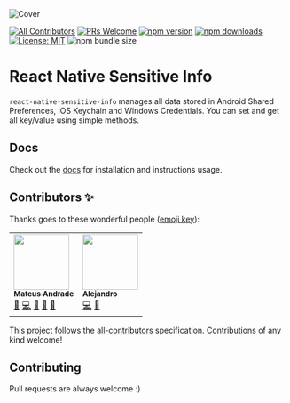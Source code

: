 <img alt="Cover" src="./cover.png" />

[![All Contributors](https://img.shields.io/badge/all_contributors-1-orange.svg?style=flat-square)](#contributors-)
[![PRs Welcome](https://img.shields.io/badge/PRs-welcome-brightgreen.svg?style=flat-square)](http://makeapullrequest.com)
[![npm version](https://badge.fury.io/js/react-native-sensitive-info.svg)](https://badge.fury.io/js/react-native-sensitive-info)
[![npm downloads](https://img.shields.io/npm/dm/react-native-sensitive-info)](https://img.shields.io/npm/dm/react-native-sensitive-info)
[![License: MIT](https://img.shields.io/badge/License-MIT-yellow.svg)](https://opensource.org/licenses/MIT)
![npm bundle size](https://img.shields.io/bundlephobia/min/react-native-sensitive-info)

# React Native Sensitive Info

`react-native-sensitive-info` manages all data stored in Android Shared Preferences, iOS Keychain and Windows Credentials. You can set and get all key/value using simple methods. 

## Docs

Check out the [docs](https://mcodex.github.io/react-native-sensitive-info/docs) for installation and instructions usage.

## Contributors ✨

Thanks goes to these wonderful people ([emoji key](https://allcontributors.org/docs/en/emoji-key)):

<!-- ALL-CONTRIBUTORS-LIST:START - Do not remove or modify this section -->
<!-- prettier-ignore-start -->
<!-- markdownlint-disable -->
<table>
  <tr>
    <td><a href="https://mcodex.github.io"><img src="https://avatars2.githubusercontent.com/u/5920613?v=4" width="100px;" alt=""/><br /><sub><b>Mateus Andrade</b></sub></a><br /><a href="https://github.com/mCodex/react-native-sensitive-info/commits?author=mcodex" title="Documentation">📖</a> <a href="https://github.com/mCodex/react-native-sensitive-info/commits?author=mcodex" title="Code">💻</a> <a href="https://github.com/mCodex/react-native-sensitive-info/pulls?q=is%3Apr+reviewed-by%3Amcodex" title="Reviewed Pull Requests">👀</a> <a href="#ideas-mcodex" title="Ideas, Planning, & Feedback">🤔</a> <a href="#maintenance-mcodex" title="Maintenance">🚧</a></td>
    <td><a href="https://github.com/maggialejandro"><img src="https://avatars1.githubusercontent.com/u/3394748?v=4" width="100px;" alt=""/><br /><sub><b>Alejandro</b></sub></a><br /><a href="https://github.com/mCodex/react-native-sensitive-info/commits?author=maggialejandro" title="Code">💻</a> <a href="#maintenance-maggialejandro" title="Maintenance">🚧</a></td>
  </tr>
</table>

<!-- markdownlint-enable -->
<!-- prettier-ignore-end -->
<!-- ALL-CONTRIBUTORS-LIST:END -->

This project follows the [all-contributors](https://github.com/all-contributors/all-contributors) specification. Contributions of any kind welcome!

## Contributing

Pull requests are always welcome :)